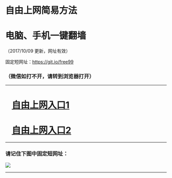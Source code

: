 ﻿# 自由上网简易方法

# 电脑、手机一键翻墙

（2017/10/09 更新，网址有效）

固定短网址：https://git.io/free99

### （微信如打不开，请转到浏览器打开）


***





# &nbsp;&nbsp; <a href="http://ft1690813654.fwq-tz-1001.info/fwqtz01.html?t=100900122584 " target="_blank">自由上网入口1</a>
# &nbsp;&nbsp; <a href="http://ft2143723044.fwq-tz-1002.info/fwqtz02.html?t=100900122437 " target="_blank">自由上网入口2</a>
***

### 请记住下图中固定短网址：

<img src="https://s3-us-west-2.amazonaws.com/fwq-1001/yjfq-20170905okok.png" /> 


***

